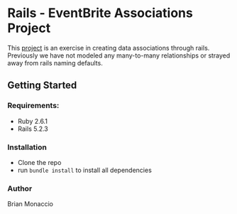 # Rails - EventBrite Associations Project

This [project](https://www.theodinproject.com/courses/ruby-on-rails/lessons/associations?ref=lnav) is an exercise in creating data associations through rails. Previously we have not modeled any many-to-many relationships or strayed away from rails naming defaults.

## Getting Started

### Requirements:
- Ruby 2.6.1
- Rails 5.2.3

### Installation
- Clone the repo
- run `bundle install` to install all dependencies

### Author

Brian Monaccio
